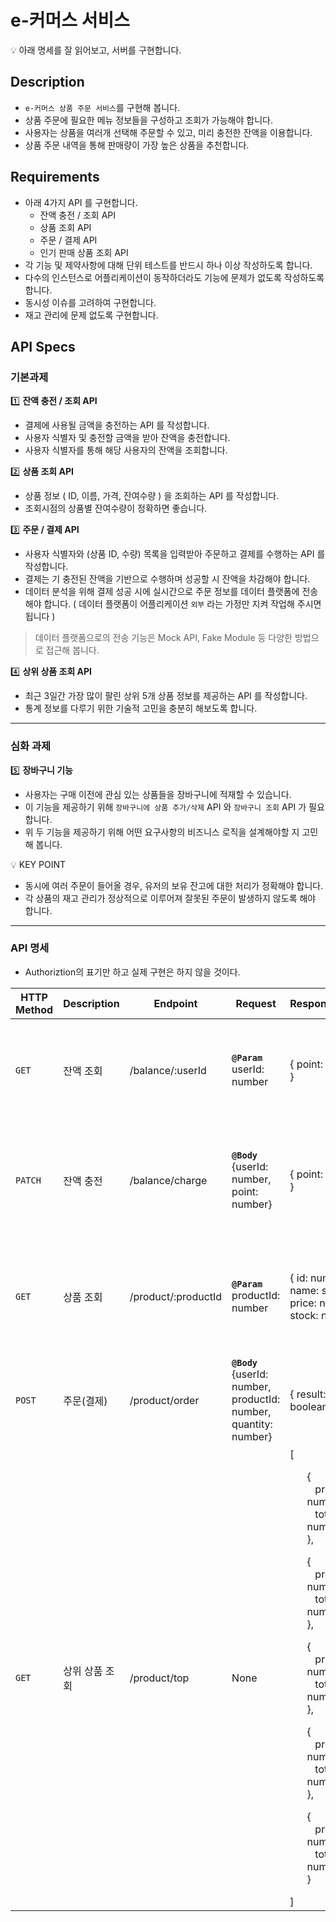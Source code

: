 # e-커머스 서비스

<aside>
💡 아래 명세를 잘 읽어보고, 서버를 구현합니다.

</aside>

## Description

- `e-커머스 상품 주문 서비스`를 구현해 봅니다.
- 상품 주문에 필요한 메뉴 정보들을 구성하고 조회가 가능해야 합니다.
- 사용자는 상품을 여러개 선택해 주문할 수 있고, 미리 충전한 잔액을 이용합니다.
- 상품 주문 내역을 통해 판매량이 가장 높은 상품을 추천합니다.

## Requirements

- 아래 4가지 API 를 구현합니다.
    - 잔액 충전 / 조회 API
    - 상품 조회 API
    - 주문 / 결제 API
    - 인기 판매 상품 조회 API
- 각 기능 및 제약사항에 대해 단위 테스트를 반드시 하나 이상 작성하도록 합니다.
- 다수의 인스턴스로 어플리케이션이 동작하더라도 기능에 문제가 없도록 작성하도록 합니다.
- 동시성 이슈를 고려하여 구현합니다.
- 재고 관리에 문제 없도록 구현합니다.

## API Specs

### 기본과제

1️⃣ **잔액 충전 / 조회 API**

- 결제에 사용될 금액을 충전하는 API 를 작성합니다.
- 사용자 식별자 및 충전할 금액을 받아 잔액을 충전합니다.
- 사용자 식별자를 통해 해당 사용자의 잔액을 조회합니다.

2️⃣ **상품 조회 API**

- 상품 정보 ( ID, 이름, 가격, 잔여수량 ) 을 조회하는 API 를 작성합니다.
- 조회시점의 상품별 잔여수량이 정확하면 좋습니다.

3️⃣ **주문 / 결제 API**

- 사용자 식별자와 (상품 ID, 수량) 목록을 입력받아 주문하고 결제를 수행하는 API 를 작성합니다.
- 결제는 기 충전된 잔액을 기반으로 수행하며 성공할 시 잔액을 차감해야 합니다.
- 데이터 분석을 위해 결제 성공 시에 실시간으로 주문 정보를 데이터 플랫폼에 전송해야 합니다. ( 데이터 플랫폼이 어플리케이션 `외부` 라는 가정만 지켜 작업해 주시면 됩니다 )

> 데이터 플랫폼으로의 전송 기능은 Mock API, Fake Module 등 다양한 방법으로 접근해 봅니다.


4️⃣ **상위 상품 조회 API**

- 최근 3일간 가장 많이 팔린 상위 5개 상품 정보를 제공하는 API 를 작성합니다.
- 통계 정보를 다루기 위한 기술적 고민을 충분히 해보도록 합니다.

---

### 심화 과제

5️⃣ **장바구니 기능**

- 사용자는 구매 이전에 관심 있는 상품들을 장바구니에 적재할 수 있습니다.
- 이 기능을 제공하기 위해 `장바구니에 상품 추가/삭제` API 와 `장바구니 조회` API 가 필요합니다.
- 위 두 기능을 제공하기 위해 어떤 요구사항의 비즈니스 로직을 설계해야할 지 고민해 봅니다.

<aside>
💡 KEY POINT

</aside>

- 동시에 여러 주문이 들어올 경우, 유저의 보유 잔고에 대한 처리가 정확해야 합니다.
- 각 상품의 재고 관리가 정상적으로 이루어져 잘못된 주문이 발생하지 않도록 해야 합니다.

---

### API 명세

- Authoriztion의 표기만 하고 실제 구현은 하지 않을 것이다.

HTTP Method | Description | Endpoint | Request |  Response(200) | Error | Authorization
---|---|---|---|---|---|:---:
`GET` | 잔액 조회 | /balance/:userId | <code><b>@Param</b></code> userId: number | { point: number } | { code: 400, message: "Not Found User(ID:id)" },<br>{ code: 500, message: "Internal Server Error" } | Required
`PATCH` | 잔액 충전 | /balance/charge | <code><b>@Body</b></code> {userId: number, point: number} | { point: number } | { code: 400, message: "Not Found userId(ID:id)" },<br>{ code: 500, message: "Internal Server Error" } | Required
`GET` | 상품 조회 | /product/:productId | <code><b>@Param</b></code> productId: number | { id: number, name: string, price: number, stock: number } | { code: 400, message: "Not Found Product(ID:id)" },<br>{ code: 500, message: "Internal Server Error" } |
`POST` | 주문(결제) | /product/order | <code><b>@Body</b></code> {userId: number, productId: number, quantity: number} | { result: boolean } | { code: 400, message: "Not Found" },<br>{ code: 500, message: "Internal Server Error" } | Required
`GET` | 상위 상품 조회 | /product/top | None | [<br><ol>{<br>&nbsp;&nbsp;&nbsp;productId: number,<br>&nbsp;&nbsp;&nbsp;totalSales: number<br>},</ol><ol>{<br>&nbsp;&nbsp;&nbsp;productId: number,<br>&nbsp;&nbsp;&nbsp;totalSales: number<br>},</ol><ol>{<br>&nbsp;&nbsp;&nbsp;productId: number,<br>&nbsp;&nbsp;&nbsp;totalSales: number<br>},</ol><ol>{<br>&nbsp;&nbsp;&nbsp;productId: number,<br>&nbsp;&nbsp;&nbsp;totalSales: number<br>},</ol><ol>{<br>&nbsp;&nbsp;&nbsp;productId: number,<br>&nbsp;&nbsp;&nbsp;totalSales: number<br>}</ol>] | { code: 500, message: "Internal Server Error" }
